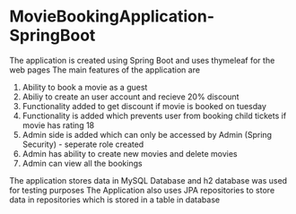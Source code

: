 # MovieBookingApplication-SpringBoot
The application is created using Spring Boot and uses thymeleaf for the web pages
The main features of the application are
1. Ability to book a movie as a guest
2. Abiliy to create an user account and recieve 20% discount
3. Functionality added to get discount if movie is booked on tuesday
4. Functionality is added which prevents user from booking child tickets if movie has rating 18
5. Admin side is added which can only be accessed by Admin (Spring Security) - seperate role created
6. Admin has ability to create new movies and delete movies
7. Admin can view all the bookings

The application stores data in MySQL Database and h2 database was used for testing purposes
The Application also uses JPA repositories to store data in repositories which is stored in a table in database


